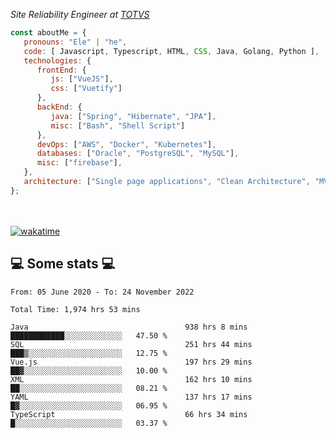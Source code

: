 <p><em>Site Reliability Engineer at <a href="https://www.totvs.com/">TOTVS</a></br>
</em></p>


```javascript
const aboutMe = {
   pronouns: "Ele" | "he",
   code: [ Javascript, Typescript, HTML, CSS, Java, Golang, Python ],
   technologies: {
      frontEnd: {
         js: ["VueJS"],
         css: ["Vuetify"]
      },
      backEnd: {
         java: ["Spring", "Hibernate", "JPA"],
         misc: ["Bash", "Shell Script"]
      },
      devOps: ["AWS", "Docker", "Kubernetes"],
      databases: ["Oracle", "PostgreSQL", "MySQL"],
      misc: ["firebase"],
   },
   architecture: ["Single page applications", "Clean Architecture", "MVC", "Microservices"],
};
```
</br></br>
[![wakatime](https://wakatime.com/badge/user/a3a8ed06-d304-4d6b-bc86-4adc418cdea7.svg)](https://wakatime.com/@a3a8ed06-d304-4d6b-bc86-4adc418cdea7)
<h2>💻 Some stats 💻</h2>

<!--START_SECTION:waka-->

```text
From: 05 June 2020 - To: 24 November 2022

Total Time: 1,974 hrs 53 mins

Java                                   938 hrs 8 mins  ████████████░░░░░░░░░░░░░   47.50 %
SQL                                    251 hrs 44 mins ███▒░░░░░░░░░░░░░░░░░░░░░   12.75 %
Vue.js                                 197 hrs 29 mins ██▓░░░░░░░░░░░░░░░░░░░░░░   10.00 %
XML                                    162 hrs 10 mins ██░░░░░░░░░░░░░░░░░░░░░░░   08.21 %
YAML                                   137 hrs 17 mins █▓░░░░░░░░░░░░░░░░░░░░░░░   06.95 %
TypeScript                             66 hrs 34 mins  █░░░░░░░░░░░░░░░░░░░░░░░░   03.37 %
```

<!--END_SECTION:waka-->
